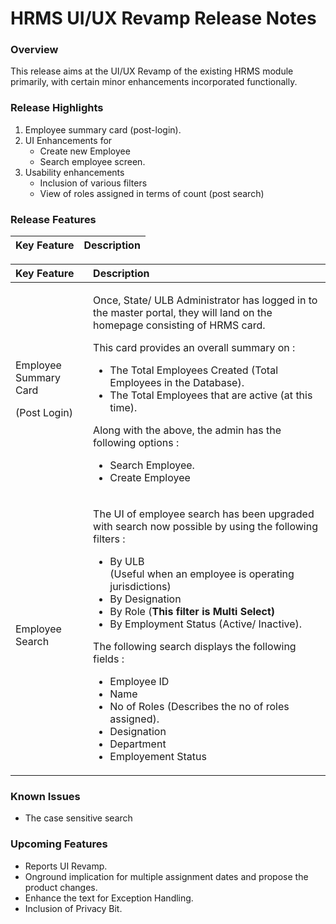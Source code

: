 # HRMS UI/UX Revamp Release Notes

### Overview <a id="Overview"></a>

This release aims at the UI/UX Revamp of the existing HRMS module primarily, with certain minor enhancements incorporated functionally.

### Release Highlights <a id="Release-Highlights"></a>

1. Employee summary card \(post-login\).
2. UI Enhancements for
   * Create new Employee
   * Search employee screen.
3. Usability enhancements
   * Inclusion of various filters
   * View of roles assigned in terms of count \(post search\)

### Release Features <a id="Release-Features"></a>

| **Key Feature** | **Description** |
| :--- | :--- |


<table>
  <thead>
    <tr>
      <th style="text-align:left"><b>Key Feature</b>
      </th>
      <th style="text-align:left"><b>Description</b>
      </th>
    </tr>
  </thead>
  <tbody>
    <tr>
      <td style="text-align:left">
        <p>Employee Summary Card</p>
        <p>(Post Login)</p>
      </td>
      <td style="text-align:left">
        <p>Once, State/ ULB Administrator has logged in to the master portal, they
          will land on the homepage consisting of HRMS card.</p>
        <p>This card provides an overall summary on :</p>
        <ul>
          <li>The Total Employees Created (Total Employees in the Database).</li>
          <li>The Total Employees that are active (at this time).</li>
        </ul>
        <p>Along with the above, the admin has the following options :</p>
        <ul>
          <li>Search Employee.</li>
          <li>Create Employee</li>
        </ul>
      </td>
    </tr>
    <tr>
      <td style="text-align:left">Employee Search</td>
      <td style="text-align:left">
        <p>The UI of employee search has been upgraded with search now possible by
          using the following filters :</p>
        <ul>
          <li>By ULB
            <br />(Useful when an employee is operating jurisdictions)</li>
          <li>By Designation</li>
          <li>By Role (<b>This filter is Multi Select)</b>
          </li>
          <li>By Employment Status (Active/ Inactive).</li>
        </ul>
        <p>The following search displays the following fields :</p>
        <ul>
          <li>Employee ID</li>
          <li>Name</li>
          <li>No of Roles (Describes the no of roles assigned).</li>
          <li>Designation</li>
          <li>Department</li>
          <li>Employement Status</li>
        </ul>
      </td>
    </tr>
  </tbody>
</table>

### Known Issues <a id="Known-Issues"></a>

* The case sensitive search

### Upcoming Features <a id="Upcoming-Features"></a>

* Reports UI Revamp.
* Onground implication for multiple assignment dates and propose the product changes.
* Enhance the text for Exception Handling.
* Inclusion of Privacy Bit.

